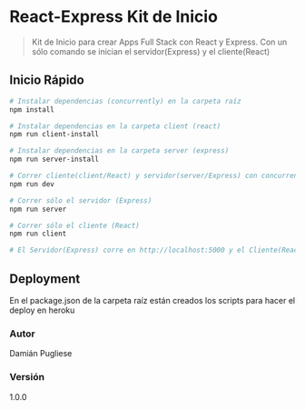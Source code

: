 # React-Express Kit de Inicio

> Kit de Inicio para crear Apps Full Stack con React y Express. Con un sólo comando se inician el servidor(Express) y el cliente(React)

## Inicio Rápido

``` bash
# Instalar dependencias (concurrently) en la carpeta raíz
npm install

# Instalar dependencias en la carpeta client (react)
npm run client-install

# Instalar dependencias en la carpeta server (express)
npm run server-install

# Correr cliente(client/React) y servidor(server/Express) con concurrently simultáneamente
npm run dev

# Correr sólo el servidor (Express) 
npm run server

# Correr sólo el cliente (React) 
npm run client

# El Servidor(Express) corre en http://localhost:5000 y el Cliente(React) en http://localhost:3000
```

## Deployment

En el package.json de la carpeta raíz están creados los scripts para hacer el deploy en heroku

### Autor

Damián Pugliese

### Versión

1.0.0

